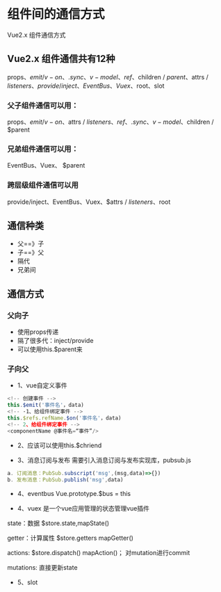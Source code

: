 # 组件间的通信方式
Vue2.x 组件通信方式

## Vue2.x 组件通信共有12种
props、$emit / v-on、.sync、v-model、ref、$children / $parent、$attrs / $listeners、provide / inject、EventBus、Vuex、$root、slot

### 父子组件通信可以用：
props、$emit / v-on、$attrs / $listeners、ref、.sync、v-model、$children / $parent

### 兄弟组件通信可以用：
EventBus、Vuex、 $parent

### 跨层级组件通信可以用
provide/inject、EventBus、Vuex、$attrs / $listeners、$root

## 通信种类
- 父==》子
- 子==》父
- 隔代
- 兄弟间

## 通信方式
### 父向子
- 使用props传递
- 隔了很多代：inject/provide
- 可以使用this.$parent来

### 子向父
- 1、vue自定义事件
```js
<!-- 创建事件 -->
this.$emit('事件名'，data)
<!-- ·1、给组件绑定事件 -->
this.$refs.refName.$on('事件名'，data)
<!-- 2、给组件绑定事件 -->
<componentName @事件名=“事件”/>
```
- 2、应该可以使用this.$chriend

- 3、消息订阅与发布
需要引入消息订阅与发布实现库，pubsub.js

```js
a. 订阅消息：PubSub.subscript('msg',(msg,data)=>{})
b. 发布消息：PubSub.publish('msg',data)
```

- 4、eventbus
Vue.prototype.$bus = this

- 4、vuex
是一个vue应用管理的状态管理vue插件

state：数据 $store.state,mapState()

getter：计算属性 $store.getters mapGetter()

actions: $store.dispatch() mapAction()； 对mutation进行commit

mutations: 直接更新state
- 5、slot


